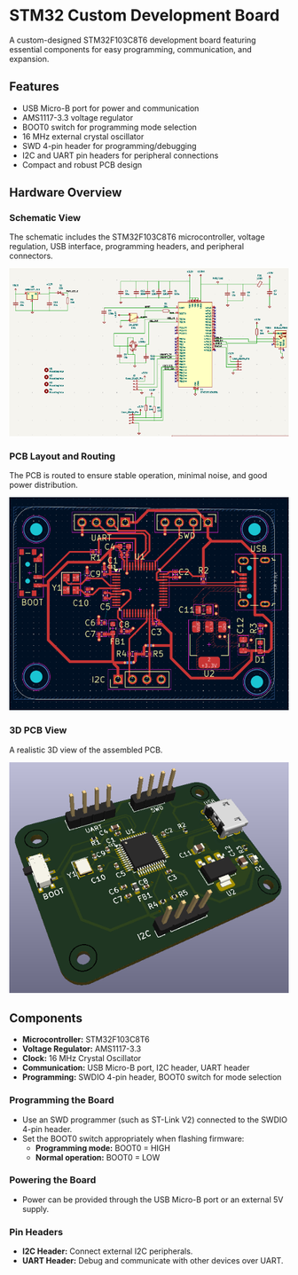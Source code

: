 # STM32 Custom Development Board

A custom-designed STM32F103C8T6 development board featuring essential components for easy programming, communication, and expansion.

## Features
- USB Micro-B port for power and communication
- AMS1117-3.3 voltage regulator
- BOOT0 switch for programming mode selection
- 16 MHz external crystal oscillator
- SWD 4-pin header for programming/debugging
- I2C and UART pin headers for peripheral connections
- Compact and robust PCB design

## Hardware Overview

### Schematic View
The schematic includes the STM32F103C8T6 microcontroller, voltage regulation, USB interface, programming headers, and peripheral connectors.

![Schematic](images/scheme_stm32.PNG)

### PCB Layout and Routing
The PCB is routed to ensure stable operation, minimal noise, and good power distribution.

![Routing and Layout](images/routings_stm32.PNG)

### 3D PCB View
A realistic 3D view of the assembled PCB.

![3D PCB View](images/3d_stm32.PNG)

## Components
- **Microcontroller:** STM32F103C8T6
- **Voltage Regulator:** AMS1117-3.3
- **Clock:** 16 MHz Crystal Oscillator
- **Communication:** USB Micro-B port, I2C header, UART header
- **Programming:** SWDIO 4-pin header, BOOT0 switch for mode selection

### Programming the Board
- Use an SWD programmer (such as ST-Link V2) connected to the SWDIO 4-pin header.
- Set the BOOT0 switch appropriately when flashing firmware:
  - **Programming mode:** BOOT0 = HIGH
  - **Normal operation:** BOOT0 = LOW

### Powering the Board
- Power can be provided through the USB Micro-B port or an external 5V supply.

### Pin Headers
- **I2C Header:** Connect external I2C peripherals.
- **UART Header:** Debug and communicate with other devices over UART.
